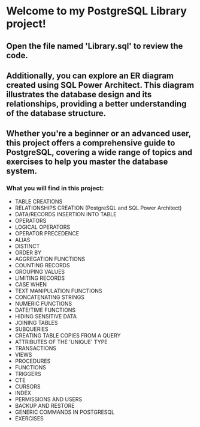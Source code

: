 # Welcome to my PostgreSQL Library project! <br>
## Open the file named 'Library.sql' to review the code.

## Additionally, you can explore an ER diagram created using SQL Power Architect. This diagram illustrates the database design and its relationships, providing a better understanding of the database structure.

## Whether you're a beginner or an advanced user, this project offers a comprehensive guide to PostgreSQL, covering a wide range of topics and exercises to help you master the database system.

### What you will find in this project:

- TABLE CREATIONS
- RELATIONSHIPS CREATION (PostgreSQL and SQL Power Architect)
- DATA/RECORDS INSERTION INTO TABLE
- OPERATORS
- LOGICAL OPERATORS
- OPERATOR PRECEDENCE
- ALIAS
- DISTINCT
- ORDER BY
- AGGREGATION FUNCTIONS
- COUNTING RECORDS
- GROUPING VALUES
- LIMITING RECORDS
- CASE WHEN
- TEXT MANIPULATION FUNCTIONS
- CONCATENATING STRINGS
- NUMERIC FUNCTIONS
- DATE/TIME FUNCTIONS
- HIDING SENSITIVE DATA
- JOINING TABLES
- SUBQUERIES
- CREATING TABLE COPIES FROM A QUERY
- ATTRIBUTES OF THE 'UNIQUE' TYPE
- TRANSACTIONS
- VIEWS
- PROCEDURES
- FUNCTIONS
- TRIGGERS
- CTE
- CURSORS
- INDEX
- PERMISSIONS AND USERS
- BACKUP AND RESTORE
- GENERIC COMMANDS IN POSTGRESQL
- EXERCISES  
